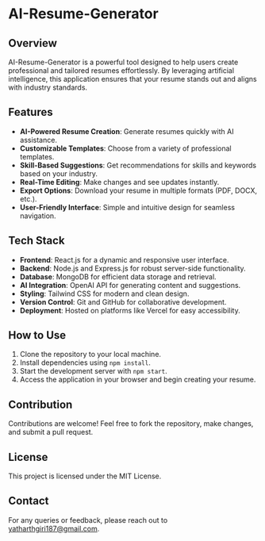 # AI-Resume-Generator

## Overview
AI-Resume-Generator is a powerful tool designed to help users create professional and tailored resumes effortlessly. By leveraging artificial intelligence, this application ensures that your resume stands out and aligns with industry standards.

## Features

- **AI-Powered Resume Creation**: Generate resumes quickly with AI assistance.
- **Customizable Templates**: Choose from a variety of professional templates.
- **Skill-Based Suggestions**: Get recommendations for skills and keywords based on your industry.
- **Real-Time Editing**: Make changes and see updates instantly.
- **Export Options**: Download your resume in multiple formats (PDF, DOCX, etc.).
- **User-Friendly Interface**: Simple and intuitive design for seamless navigation.

## Tech Stack

- **Frontend**: React.js for a dynamic and responsive user interface.
- **Backend**: Node.js and Express.js for robust server-side functionality.
- **Database**: MongoDB for efficient data storage and retrieval.
- **AI Integration**: OpenAI API for generating content and suggestions.
- **Styling**: Tailwind CSS for modern and clean design.
- **Version Control**: Git and GitHub for collaborative development.
- **Deployment**: Hosted on platforms like Vercel for easy accessibility.

## How to Use

1. Clone the repository to your local machine.
2. Install dependencies using `npm install`.
3. Start the development server with `npm start`.
4. Access the application in your browser and begin creating your resume.

## Contribution

Contributions are welcome! Feel free to fork the repository, make changes, and submit a pull request.

## License

This project is licensed under the MIT License.

## Contact

For any queries or feedback, please reach out to [yatharthgiri187@gmail.com](mailto:yatharthgiri187@gmail.com).
